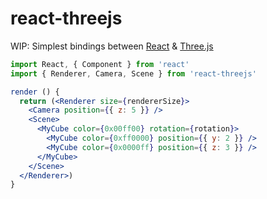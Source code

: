 # react-threejs

WIP: Simplest bindings between [React][react] & [Three.js][threejs]


```js
import React, { Component } from 'react'
import { Renderer, Camera, Scene } from 'react-threejs'
```

```jsx
render () {
  return (<Renderer size={rendererSize}>
    <Camera position={{ z: 5 }} />
    <Scene>
      <MyCube color={0x00ff00} rotation={rotation}>
        <MyCube color={0xff0000} position={{ y: 2 }} />
        <MyCube color={0x0000ff} position={{ z: 3 }} />
      </MyCube>
    </Scene>
  </Renderer>)
}
```


[react]: https://github.com/facebook/react
[threejs]: https://github.com/mrdoob/three.js
